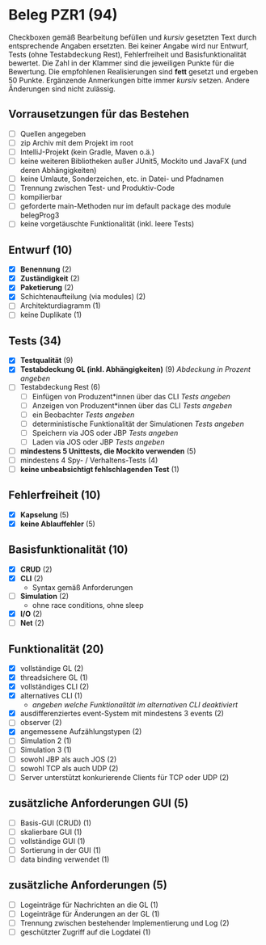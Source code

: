 # Beleg PZR1 (94)
Checkboxen gemäß Bearbeitung befüllen und _kursiv_ gesetzten Text durch entsprechende Angaben ersetzten.
Bei keiner Angabe wird nur Entwurf, Tests (ohne Testabdeckung Rest), Fehlerfreiheit und Basisfunktionalität bewertet.
Die Zahl in der Klammer sind die jeweiligen Punkte für die Bewertung.
Die empfohlenen Realisierungen sind **fett** gesetzt und ergeben 50 Punkte.
Ergänzende Anmerkungen bitte immer _kursiv_ setzen. Andere Änderungen sind nicht zulässig.

## Vorrausetzungen für das Bestehen
- [ ] Quellen angegeben
- [ ] zip Archiv mit dem Projekt im root
- [ ] IntelliJ-Projekt (kein Gradle, Maven o.ä.)
- [ ] keine weiteren Bibliotheken außer JUnit5, Mockito und JavaFX (und deren Abhängigkeiten)
- [ ] keine Umlaute, Sonderzeichen, etc. in Datei- und Pfadnamen
- [ ] Trennung zwischen Test- und Produktiv-Code
- [ ] kompilierbar
- [ ] geforderte main-Methoden nur im default package des module belegProg3
- [ ] keine vorgetäuschte Funktionalität (inkl. leere Tests)

## Entwurf (10)
- [x] **Benennung** (2)
- [x] **Zuständigkeit** (2)
- [x] **Paketierung** (2)
- [x] Schichtenaufteilung (via modules) (2)
- [ ] Architekturdiagramm (1)
- [ ] keine Duplikate (1)

## Tests (34)
- [x] **Testqualität** (9)
- [x] **Testabdeckung GL (inkl. Abhängigkeiten)** (9) _Abdeckung in Prozent angeben_
- [ ] Testabdeckung Rest (6)
  - [ ] Einfügen von Produzent*innen über das CLI _Tests angeben_
  - [ ] Anzeigen von Produzent*innen über das CLI _Tests angeben_
  - [ ] ein Beobachter _Tests angeben_
  - [ ] deterministische Funktionalität der Simulationen _Tests angeben_
  - [ ] Speichern via JOS oder JBP _Tests angeben_
  - [ ] Laden via JOS oder JBP _Tests angeben_
- [ ] **mindestens 5 Unittests, die Mockito verwenden** (5)
- [ ] mindestens 4 Spy- / Verhaltens-Tests (4)
- [ ] **keine unbeabsichtigt fehlschlagenden Test** (1)

## Fehlerfreiheit (10)
- [x] **Kapselung** (5)
- [x] **keine Ablauffehler** (5)

## Basisfunktionalität (10)
- [x] **CRUD** (2)
- [x] **CLI** (2)
  * Syntax gemäß Anforderungen
- [ ] **Simulation** (2)
  * ohne race conditions, ohne sleep
- [x] **I/O** (2)
- [ ] **Net** (2)

## Funktionalität (20)
- [x] vollständige GL (2)
- [x] threadsichere GL (1)
- [x] vollständiges CLI (2)
- [x] alternatives CLI (1)
  * _angeben welche Funktionalität im alternativen CLI deaktiviert_
- [x] ausdifferenziertes event-System mit mindestens 3 events (2)
- [ ] observer (2)
- [x] angemessene Aufzählungstypen (2)
- [ ] Simulation 2 (1)
- [ ] Simulation 3 (1)
- [ ] sowohl JBP als auch JOS (2)
- [ ] sowohl TCP als auch UDP (2)
- [ ] Server unterstützt konkurierende Clients für TCP oder UDP (2)

## zusätzliche Anforderungen GUI (5)
- [ ] Basis-GUI (CRUD) (1)
- [ ] skalierbare GUI (1)
- [ ] vollständige GUI (1)
- [ ] Sortierung in der GUI (1)
- [ ] data binding verwendet (1)

## zusätzliche Anforderungen (5)
- [ ] Logeinträge für Nachrichten an die GL (1)
- [ ] Logeinträge für Änderungen an der GL (1)
- [ ] Trennung zwischen bestehender Implementierung und Log (2)
- [ ] geschützter Zugriff auf die Logdatei (1)
